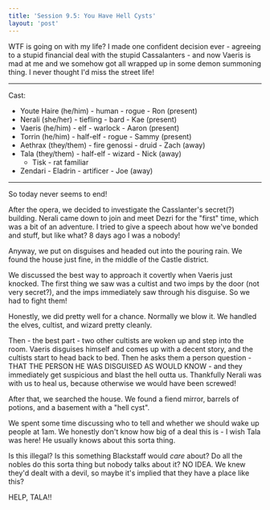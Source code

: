 ```yaml
---
title: 'Session 9.5: You Have Hell Cysts'
layout: 'post'
---
```


WTF is going on with my life? I made one confident decision ever - agreeing to a stupid financial deal with the stupid Cassalanters - and now Vaeris is mad at me and we somehow got all wrapped up in some demon summoning thing. I never thought I'd miss the street life!

---

Cast:

* Youte Haire (he/him) - human - rogue - Ron (present)
* Nerali (she/her) - tiefling - bard - Kae (present)
* Vaeris (he/him) - elf - warlock - Aaron (present)
* Torrin (he/him) - half-elf - rogue - Sammy (present)
* Aethrax (they/them) - fire genossi - druid - Zach (away)
* Tala (they/them) - half-elf - wizard - Nick (away)
    * Tisk - rat familiar
* Zendari - Eladrin - artificer - Joe (away)

---

So today never seems to end!

After the opera, we decided to investigate the Casslanter's secret(?) building. Nerali came down to join and meet Dezri for the "first" time, which was a bit of an adventure. I tried to give a speech about how we've bonded and stuff, but like what? 8 days ago I was a nobody!

Anyway, we put on disguises and headed out into the pouring rain. We found the house just fine, in the middle of the Castle district.

We discussed the best way to approach it covertly when Vaeris just knocked. The first thing we saw was a cultist and two imps by the door (not very secret?), and the imps immediately saw through his disguise. So we had to fight them!

Honestly, we did pretty well for a chance. Normally we blow it. We handled the elves, cultist, and wizard pretty cleanly.

Then - the best part - two other cultists are woken up and step into the room. Vaeris disguises himself and comes up with a decent story, and the cultists start to head back to bed. Then he asks them a person question - THAT THE PERSON HE WAS DISGUISED AS WOULD KNOW - and they immediately get suspicious and blast the hell outta us. Thankfully Nerali was with us to heal us, because otherwise we would have been screwed!

After that, we searched the house. We found a fiend mirror, barrels of potions, and a basement with a "hell cyst".

We spent some time discussing who to tell and whether we should wake up people at 1am. We honestly don't know how big of a deal this is - I wish Tala was here! He usually knows about this sorta thing.

Is this illegal? Is this something Blackstaff would *care* about? Do all the nobles do this sorta thing but nobody talks about it? NO IDEA. We knew they'd dealt with a devil, so maybe it's implied that they have a place like this?

HELP, TALA!!

